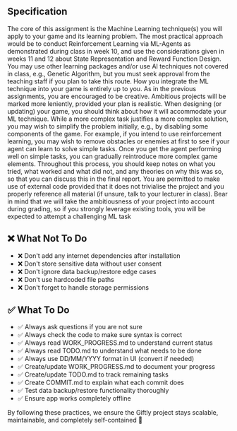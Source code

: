 ## Specification
The core of this assignment is the Machine Learning technique(s) you will apply to your
game and its learning problem. The most practical approach would be to conduct
Reinforcement Learning via ML-Agents as demonstrated during class in week 10, and use
the considerations given in weeks 11 and 12 about State Representation and Reward
Function Design. You may use other learning packages and/or use AI techniques not
covered in class, e.g., Genetic Algorithm, but you must seek approval from the teaching
staff if you plan to take this route.
How you integrate the ML technique into your game is entirely up to you. As in the
previous assignments, you are encouraged to be creative. Ambitious projects will be
marked more leniently, provided your plan is realistic.
When designing (or updating) your game, you should think about how it will
accommodate your ML technique. While a more complex task justifies a more complex
solution, you may wish to simplify the problem initially, e.g., by disabling some
components of the game. For example, if you intend to use reinforcement learning, you
may wish to remove obstacles or enemies at first to see if your agent can learn to solve
simple tasks. Once you get the agent performing well on simple tasks, you can gradually
reintroduce more complex game elements. Throughout this process, you should keep
notes on what you tried, what worked and what did not, and any theories on why this
was so, so that you can discuss this in the final report.
You are permitted to make use of external code provided that it does not trivialise the
project and you properly reference all material (if unsure, talk to your lecturer in class).
Bear in mind that we will take the ambitiousness of your project into account during
grading, so if you strongly leverage existing tools, you will be expected to attempt a
challenging ML task

## ❌ What Not To Do

- ❌ Don't add any internet dependencies after installation
- ❌ Don't store sensitive data without user consent
- ❌ Don't ignore data backup/restore edge cases
- ❌ Don't use hardcoded file paths
- ❌ Don't forget to handle storage permissions

## ✅ What To Do

- ✅ Always ask questions if you are not sure
- ✅ Always check the code to make sure syntax is correct  
- ✅ Always read WORK_PROGRESS.md to understand current status
- ✅ Always read TODO.md to understand what needs to be done
- ✅ Always use DD/MM/YYYY format in UI (convert if needed)
- ✅ Create/update WORK_PROGRESS.md to document your progress
- ✅ Create/update TODO.md to track remaining tasks
- ✅ Create COMMIT.md to explain what each commit does
- ✅ Test data backup/restore functionality thoroughly
- ✅ Ensure app works completely offline


By following these practices, we ensure the Giftly project stays scalable, maintainable, and completely self-contained 🚀
